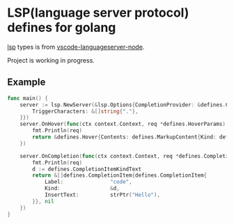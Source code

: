# LSP(language server protocol) defines for golang

[lsp](https://microsoft.github.io/language-server-protocol) types is from [vscode-languageserver-node](https://github.com/microsoft/vscode-languageserver-node).

Project is working in progress.
## Example

```go
func main() {
	server := lsp.NewServer(&lsp.Options{CompletionProvider: &defines.CompletionOptions{
		TriggerCharacters: &[]string{"."},
	}})
	server.OnHover(func(ctx context.Context, req *defines.HoverParams) (result *defines.Hover, err error) {
		fmt.Println(req)
		return &defines.Hover{Contents: defines.MarkupContent{Kind: defines.MarkupKindPlainText, Value: "hello world"}}, nil
	})

	server.OnCompletion(func(ctx context.Context, req *defines.CompletionParams) (result *[]defines.CompletionItem, err error) {
		fmt.Println(req)
		d := defines.CompletionItemKindText
		return &[]defines.CompletionItem{defines.CompletionItem{
			Label:               "code",
			Kind:                &d,
			InsertText:          strPtr("Hello"),
		}}, nil
	})
}
```
